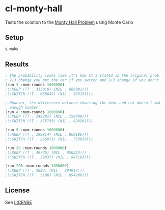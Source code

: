 # cl-monty-hall

Tests the solution to the [Monty Hall Problem](https://en.m.wikipedia.org/wiki/Monty_Hall_problem) using Monte Carlo

## Setup

```sh
$ make
```

## Results

```lisp
; The probability looks like it's how it's stated in the original problem,
; 2/3 change you get the car if you switch and 1/3 change if you don't switch:
(run 3 :num-rounds 1000000)
;(:KEEP ((T . 333019) (NIL . 666981)))
;(:SWITCH ((T . 666849) (NIL . 333151)))

; However, the difference between choosing the door and not doesn't make much difference at a large
; enough number:
(run 4 :num-rounds 1000000)
;(:KEEP ((T . 249201) (NIL . 750799)))
;(:SWITCH ((T . 375739) (NIL . 624261)))

(run 5 :num-rounds 1000000)
;(:KEEP ((T . 199814) (NIL . 800186)))
;(:SWITCH ((T . 266971) (NIL . 733029)))

(run 20 :num-rounds 1000000)
;(:KEEP ((T . 49776) (NIL . 950224)))
;(:SWITCH ((T . 52837) (NIL . 947163)))

(run 200 :num-rounds 1000000)
;(:KEEP ((T . 5083) (NIL . 994917)))
;(:SWITCH ((T . 5100) (NIL . 994900)))
```

## License

See [LICENSE](./LICENSE)

